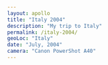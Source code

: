 ```yaml
---
layout: apollo
title: "Italy 2004"
description: "My trip to Italy"
permalink: /italy-2004/
geoLoc: "Italy"
date: "July, 2004"
camera: "Canon PowerShot A40"
---
```

